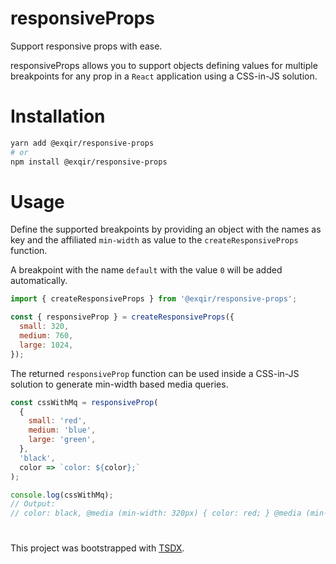 # responsiveProps

Support responsive props with ease.

responsiveProps allows you to support objects defining values for multiple breakpoints for any prop in a `React` application using a CSS-in-JS solution.

# Installation

```bash
yarn add @exqir/responsive-props
# or
npm install @exqir/responsive-props
```

# Usage

Define the supported breakpoints by providing an object with the names as key and the affiliated `min-width` as value to the `createResponsiveProps` function.

A breakpoint with the name `default` with the value `0` will be added automatically.

```js
import { createResponsiveProps } from '@exqir/responsive-props';

const { responsiveProp } = createResponsiveProps({
  small: 320,
  medium: 760,
  large: 1024,
});
```

The returned `responsiveProp` function can be used inside a CSS-in-JS solution to generate min-width based media queries.

```js
const cssWithMq = responsiveProp(
  {
    small: 'red',
    medium: 'blue',
    large: 'green',
  },
  'black',
  color => `color: ${color};`
);

console.log(cssWithMq);
// Output:
// color: black, @media (min-width: 320px) { color: red; } @media (min-width: 760px) { color: blue; } @media (min-width: 1024px) { color: green; }
```

#

This project was bootstrapped with [TSDX](https://github.com/jaredpalmer/tsdx).
